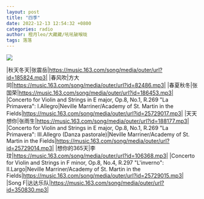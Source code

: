 ```yaml
---
layout: post
title: "四季"
date: 2022-12-13 12:54:32 +0800
categories: radio
author: 橙月leo/大藏藏/吼吼破喉咙
tags: 落落
---
```

![]({{site.baseurl}}/images/cover_20221213.jpg)

|秋天冬天|张震岳|https://music.163.com/song/media/outer/url?id=185824.mp3|
|春风吹|方大同|https://music.163.com/song/media/outer/url?id=82486.mp3|
|春夏秋冬|张国荣|https://music.163.com/song/media/outer/url?id=186453.mp3|
|Concerto for Violin and Strings in E major, Op.8, No.1, R.269 "La Primavera": I.Allegro|Neville Marriner/Academy of St. Martin in the Fields|https://music.163.com/song/media/outer/url?id=25729017.mp3|
|天天想你|张雨生|https://music.163.com/song/media/outer/url?id=188177.mp3|
|Concerto for Violin and Strings in E major, Op.8, No.1, R.269 "La Primavera": III.Allegro (Danza pastorale)|Neville Marriner/Academy of St. Martin in the Fields|https://music.163.com/song/media/outer/url?id=25729014.mp3|
|想你的365天|李玟|https://music.163.com/song/media/outer/url?id=106368.mp3|
|Concerto for Violin and Strings in F minor, Op.8, No.4, R.297 "L'inverno": II.Largo|Neville Marriner/Academy of St. Martin in the Fields|https://music.163.com/song/media/outer/url?id=25729015.mp3|
|Song F|达达乐队|https://music.163.com/song/media/outer/url?id=350830.mp3|

